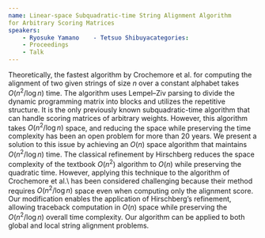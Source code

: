 ```yaml
---
name: Linear-space Subquadratic-time String Alignment Algorithm
for Arbitrary Scoring Matrices
speakers:
	- Ryosuke Yamano	- Tetsuo Shibuyacategories:
	- Proceedings
	- Talk
---
```


Theoretically, the fastest algorithm by Crochemore et al.
for computing the alignment of two given strings of size
$n$ over a constant alphabet takes $O(n^2/\log n)$ time.
The algorithm uses Lempel–Ziv parsing to divide the dynamic
programming matrix into blocks and utilizes the repetitive
structure. It is the only previously known
subquadratic-time algorithm that can handle scoring
matrices of arbitrary weights. However, this algorithm
takes $O(n^2/\log n)$ space, and reducing the space while
preserving the time complexity has been an open problem for
more than 20 years. We present a solution to this issue by
achieving an $O(n)$ space algorithm that maintains
$O(n^2/\log n)$ time. The classical refinement by
Hirschberg reduces the space complexity of the textbook
$O(n^2)$ algorithm to $O(n)$ while preserving the quadratic
time. However, applying this technique to the algorithm of
Crochemore et al.\ has been considered challenging because
their method requires $O(n^2 / \log n)$ space even when
computing only the alignment score.
Our modification enables the application of Hirschberg’s
refinement, allowing traceback computation in $O(n)$ space
while preserving the $O(n^2 / \log n)$ overall time
complexity. Our algorithm can be applied to both global and
local string alignment problems.